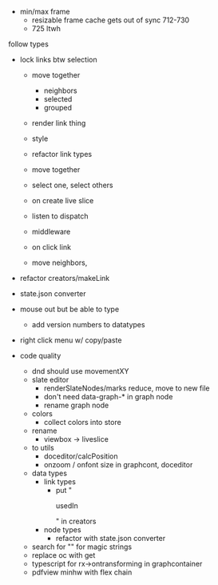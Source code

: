 - min/max frame
    - resizable frame cache gets out of sync 712-730
    - 725 ltwh

    
follow types        
            
        













- lock links btw selection

    - move together
        - neighbors
        - selected
        - grouped 
    
    - render link thing
    - style
    - refactor link types
    - move together
    - select one, select others
    - on create live slice
    - listen to dispatch
    - middleware
    - on click link
    - move neighbors, 





- refactor creators/makeLink
- state.json converter
- mouse out but be able to type
    - add version numbers to datatypes
- right click menu w/ copy/paste

- code quality
    - dnd should use movementXY
    - slate editor
        - renderSlateNodes/marks reduce, move to new file
        - don't need data-graph-* in graph node
        - rename graph node
    - colors
        - collect colors into store
    - rename
        - viewbox -> liveslice
    - to utils
        - doceditor/calcPosition
        - onzoom / onfont size in graphcont, doceditor
    - data types
        - link types
            - put "<p>usedIn</p>" in creators
        - node types
            - refactor with state.json converter
    - search for "" for magic strings
    - replace oc with get
    - typescript for rx->ontransforming in graphcontainer
    - pdfview minhw with flex chain